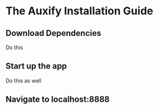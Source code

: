 # The Auxify Installation Guide

## Download Dependencies
Do this

## Start up the app
Do this as well

## Navigate to localhost:8888
